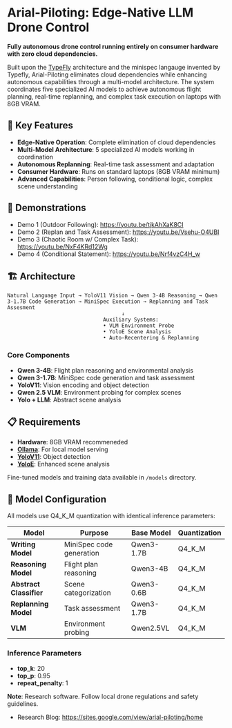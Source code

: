# Arial-Piloting: Edge-Native LLM Drone Control

**Fully autonomous drone control running entirely on consumer hardware with zero cloud dependencies.**

Built upon the [TypeFly](https://github.com/anyscale/typefly) architecture and the minispec langauge invented by Typefly, Arial-Piloting eliminates cloud dependencies while enhancing autonomous capabilities through a multi-model architecture. The system coordinates five specialized AI models to achieve autonomous flight planning, real-time replanning, and complex task execution on laptops with 8GB VRAM.

## 🚀 Key Features

- **Edge-Native Operation**: Complete elimination of cloud dependencies
- **Multi-Model Architecture**: 5 specialized AI models working in coordination
- **Autonomous Replanning**: Real-time task assessment and adaptation
- **Consumer Hardware**: Runs on standard laptops (8GB VRAM minimum)
- **Advanced Capabilities**: Person following, conditional logic, complex scene understanding

## 🎥 Demonstrations

- Demo 1 (Outdoor Following): https://youtu.be/tjkAhXaK8CI
- Demo 2 (Replan and Task Assessment): https://youtu.be/Vsehu-O4UBI
- Demo 3 (Chaotic Room w/ Complex Task): https://youtu.be/NxF4KRd12Wg
- Demo 4 (Conditional Statement): https://youtu.be/Nrf4vzC4H_w

## 🏗️ Architecture

```
Natural Language Input → YoloV11 Vision → Qwen 3-4B Reasoning → Qwen 3-1.7B Code Generation → MiniSpec Execution → Replanning and Task Assesment 
                                     ↓
                               Auxiliary Systems:
                               • VLM Environment Probe  
                               • YoloE Scene Analysis
                               • Auto-Recentering & Replanning
```

### Core Components

- **Qwen 3-4B**: Flight plan reasoning and environmental analysis
- **Qwen 3-1.7B**: MiniSpec code generation and task assessment  
- **YoloV11**: Vision encoding and object detection
- **Qwen 2.5 VLM**: Environment probing for complex scenes
- **Yolo + LLM**: Abstract scene analysis

## 📋 Requirements

- **Hardware**: 8GB VRAM recommeneded 
- **[Ollama](https://ollama.ai)**: For local model serving
- **[YoloV11](https://github.com/ultralytics/ultralytics)**: Object detection
- **[YoloE](https://github.com/kadirnar/yolo-e)**: Enhanced scene analysis

Fine-tuned models and training data available in `/models` directory.

## 🤖 Model Configuration

All models use Q4_K_M quantization with identical inference parameters:

| Model | Purpose | Base Model | Quantization |
|-------|---------|------------|--------------|
| **Writing Model** | MiniSpec code generation | Qwen3-1.7B | Q4_K_M |
| **Reasoning Model** | Flight plan reasoning | Qwen3-4B | Q4_K_M |
| **Abstract Classifier** | Scene categorization | Qwen3-0.6B | Q4_K_M |
| **Replanning Model** | Task assessment | Qwen3-1.7B | Q4_K_M |
| **VLM** | Environment probing | Qwen2.5VL | Q4_K_M |

### Inference Parameters
- **top_k**: 20
- **top_p**: 0.95
- **repeat_penalty**: 1

**Note**: Research software. Follow local drone regulations and safety guidelines.

- Research Blog: https://sites.google.com/view/arial-piloting/home
